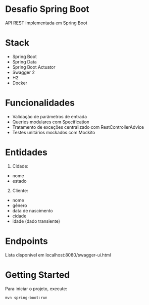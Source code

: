 # Desafio Spring Boot
API REST implementada em Spring Boot

# Stack
* Spring Boot
* Spring Data
* Spring Boot Actuator
* Swagger 2
* H2
* Docker

# Funcionalidades
* Validação de parâmetros de entrada
* Queries modulares com Specification
* Tratamento de exceções centralizado com RestControllerAdvice
* Testes unitários mockados com Mockito

# Entidades
1. Cidade:
* nome
* estado

2. Cliente:
* nome
* gênero
* data de nascimento
* cidade
* idade (dado transiente)

# Endpoints
Lista disponivel em localhost:8080/swagger-ui.html

# Getting Started
Para iniciar o projeto, execute:

```sh
mvn spring-boot:run
```
